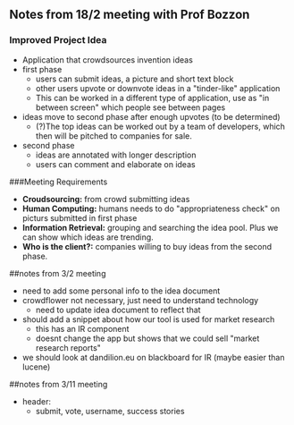 ## Notes from 18/2 meeting with Prof Bozzon

### Improved Project Idea
* Application that crowdsources invention ideas
* first phase
  * users can submit ideas, a picture and short text block
  * other users upvote or downvote ideas in a "tinder-like" application 
  * This can be worked in a different type of application, use as "in between screen" which people see between pages
* ideas move to second phase after enough upvotes (to be determined)
  * (?)The top ideas can be worked out by a team of developers, which then will be pitched to companies for sale. 
* second phase
  * ideas are annotated with longer description
  * users can comment and elaborate on ideas

###Meeting Requirements
* **Croudsourcing:** from crowd submitting ideas
* **Human Computing:** humans needs to do "appropriateness check" on picturs submitted in first phase
* **Information Retrieval:** grouping and searching the idea pool. Plus we can show which ideas are trending. 
* **Who is the client?:** companies willing to buy ideas from the second phase. 

##notes from 3/2 meeting
* need to add some personal info to the idea document
* crowdflower not necessary, just need to understand technology
  * need to update idea document to reflect that
* should add a snippet about how our tool is used for market research
  * this has an IR component
  * doesnt change the app but shows that we could sell "market research reports"
* we should look at dandilion.eu on blackboard for IR (maybe easier than lucene)


##notes from 3/11 meeting
* header:
  * submit, vote, username, success stories
